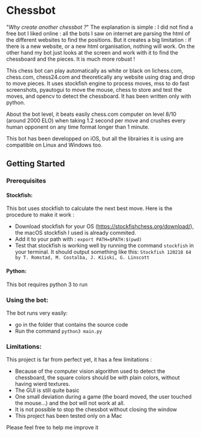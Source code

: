 # Chessbot

"*Why create another chessbot ?*" The explanation is simple : I did not find a free bot I liked online : all the bots I saw on internet are parsing the html of the different websites to find the positions. But it creates a big limitation : if there is a new website, or a new html organisation, nothing will work. On the other hand my bot just looks at the screen and work with it to find the chessboard and the pieces. It is much more robust ! 

This chess bot can play automatically as white or black on lichess.com, chess.com, chess24.com and theoretically any website using drag and drop to move pieces. It uses stockfish engine to process moves, mss to do fast screenshots, pyautogui to move the mouse, chess to store and test the moves, and opencv to detect the chessboard. It has been written only with python. 

About the bot level, it beats easily chess.com computer on level 8/10 (around 2000 ELO) when taking 1.2 second per move and crushes every human opponent on any time format longer than 1 minute.

This bot has been developped on iOS, but all the librairies it is using are compatible on Linux and Windows too. 


## Getting Started

### Prerequisites

#### Stockfish:

This bot uses stockfish to calculate the next best move. Here is the procedure to make it work :

* Download stockfish for your OS (https://stockfishchess.org/download/), the macOS stockfish I used is already commited.
* Add it to your path with : ```export PATH=$PATH:$(pwd)```
* Test that stockfish is working well by running the command ```stockfish``` in your terminal. It should output something like this: ```Stockfish 120218 64 by T. Romstad, M. Costalba, J. Kiiski, G. Linscott```

#### Python:

This bot requires python 3 to run

### Using the bot:

The bot runs very easily:
* go in the folder that contains the source code
* Run the command ```python3 main.py```

### Limitations:

This project is far from perfect yet, it has a few limitations :
* Because of the computer vision algorithm used to detect the chessboard, the square colors should be with plain colors, without having wierd textures.
* The GUI is still quite basic
* One small deviation during a game (the board moved, the user touched the mouse...) and the bot will not work at all.
* It is not possible to stop the chessbot without closing the window
* This project has been tested only on a Mac

Please feel free to help me improve it

